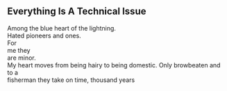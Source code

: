 Everything Is A Technical Issue
-------------------------------
Among the blue heart of the lightning.  
Hated pioneers and ones.  
For  
me they  
are minor.  
My heart moves from being hairy to being domestic. Only browbeaten and to a  
fisherman they take on time, thousand years  
